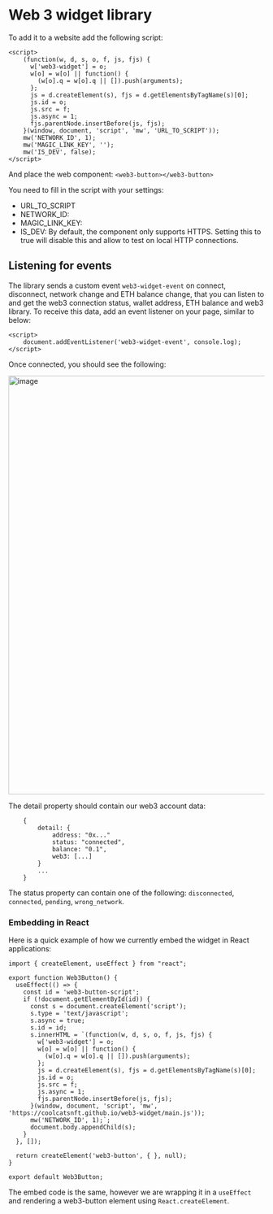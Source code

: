 # Web 3 widget library
To add it to a website add the following script:
```
<script>
    (function(w, d, s, o, f, js, fjs) {
      w['web3-widget'] = o;
      w[o] = w[o] || function() {
        (w[o].q = w[o].q || []).push(arguments);
      };
      js = d.createElement(s), fjs = d.getElementsByTagName(s)[0];
      js.id = o;
      js.src = f;
      js.async = 1;
      fjs.parentNode.insertBefore(js, fjs);
    }(window, document, 'script', 'mw', 'URL_TO_SCRIPT'));
    mw('NETWORK_ID', 1);
    mw('MAGIC_LINK_KEY', '');
    mw('IS_DEV', false);
</script>
```
And place the web component: `<web3-button></web3-button>`

You need to fill in the script with your settings:
- URL_TO_SCRIPT
- NETWORK_ID: 
- MAGIC_LINK_KEY:
- IS_DEV: By default, the component only supports HTTPS.  Setting this to true will disable this and allow to test on local HTTP connections.

## Listening for events
The library sends a custom event `web3-widget-event` on connect, disconnect, network change and ETH balance change, that you can listen to and get the web3 connection status, wallet address, ETH balance and web3 library.  To receive this data, add an event listener on your page, similar to below:

```
<script>
    document.addEventListener('web3-widget-event', console.log);
</script>
```

Once connected, you should see the following:

<img width="824" alt="image" src="https://user-images.githubusercontent.com/92721591/173254239-91db123d-6ec5-49e1-99d0-79d8bda1a320.png">

The detail property should contain our web3 account data:

```
    {
        detail: {
            address: "0x..."
            status: "connected",
            balance: "0.1",
            web3: [...]
        }
        ...
    }
```

The status property can contain one of the following: `disconnected`, `connected`, `pending`, `wrong_network`.
  
### Embedding in React
Here is a quick example of how we currently embed the widget in React applications:

```
import { createElement, useEffect } from "react";

export function Web3Button() {
  useEffect(() => {
    const id = 'web3-button-script';
    if (!document.getElementById(id)) {
      const s = document.createElement('script');
      s.type = 'text/javascript';
      s.async = true;
      s.id = id;
      s.innerHTML = `(function(w, d, s, o, f, js, fjs) {
        w['web3-widget'] = o;
        w[o] = w[o] || function() {
          (w[o].q = w[o].q || []).push(arguments);
        };
        js = d.createElement(s), fjs = d.getElementsByTagName(s)[0];
        js.id = o;
        js.src = f;
        js.async = 1;
        fjs.parentNode.insertBefore(js, fjs);
      }(window, document, 'script', 'mw', 'https://coolcatsnft.github.io/web3-widget/main.js'));
      mw('NETWORK_ID', 1);`;
      document.body.appendChild(s);
    }
  }, []);
  
  return createElement('web3-button', { }, null);
}

export default Web3Button;
```

The embed code is the same, however we are wrapping it in a `useEffect` and rendering a web3-button element using `React.createElement`.
